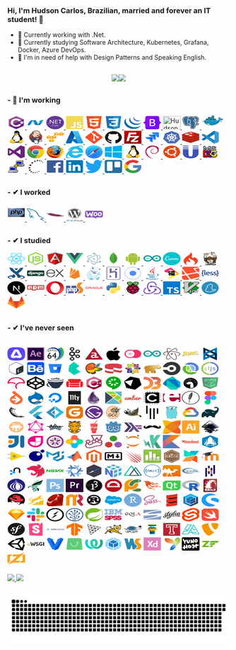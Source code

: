 ### Hi, I'm Hudson Carlos, Brazilian, married and forever an IT student! 👋

- 🧰 Currently working with .Net.
- 🌱 Currently studying Software Architecture, Kubernetes, Grafana, Docker, Azure DevOps.
- 🤔 I'm in need of help with Design Patterns and Speaking English.

##

 <div style="display: flex; flex-direction: row; justify-content: center; align-items: center;">
  <a href="https://www.linkedin.com/in/hudson-carlos-11b9a282/">
   <img height="180em" 
       src="https://github-readme-stats.anuraghazra1.vercel.app/api?username=HudsonCarlos&show_icons=true&theme=dark&include_all_commits=true&count_private=true">
  </a>
  <a href="https://www.linkedin.com/in/hudson-carlos-11b9a282/">
   <img height="180em" 
        src="https://github-readme-stats.anuraghazra1.vercel.app/api/top-langs/?username=HudsonCarlos&layout=compact&langs_count=7&theme=dark">
  </a>
</div>
  
##
### - 🔨 I'm working
 
<div style="display: inline_block;">
  <a href="https://www.linkedin.com/in/hudson-carlos-11b9a282/">
   <img title="Hudson CSHARP" height="30" width="40" src="https://raw.githubusercontent.com/devicons/devicon/master/icons/csharp/csharp-original.svg">
   <img title="Hudson DotNet" height="30" width="40" src="https://raw.githubusercontent.com/devicons/devicon/master/icons/dot-net/dot-net-original.svg">
   <img title="Hudson .Net Core" height="30" width="40" src="https://raw.githubusercontent.com/devicons/devicon/master/icons/dotnetcore/dotnetcore-original.svg">
   <img title="Hudson Js" height="30" width="40" src="https://raw.githubusercontent.com/devicons/devicon/master/icons/javascript/javascript-plain.svg">
   <img title="Hudson HTML" height="30" width="40" src="https://raw.githubusercontent.com/devicons/devicon/master/icons/html5/html5-original.svg">
   <img title="Hudson CSS" height="30" width="40" src="https://raw.githubusercontent.com/devicons/devicon/master/icons/css3/css3-original.svg">
   <img title="Hudson JQuery" height="30" width="40" src="https://raw.githubusercontent.com/devicons/devicon/master/icons/jquery/jquery-original.svg">
   <img title="Hudson BOOTSTRAP" height="30" width="40" src="https://raw.githubusercontent.com/devicons/devicon/master/icons/bootstrap/bootstrap-original.svg">
   <img title="Hudson Sql Server" height="30" width="40" src="https://cdn.jsdelivr.net/gh/devicons/devicon/icons/microsoftsqlserver/microsoftsqlserver-plain.svg"> 
   <img title="Hudson PostgreSql" height="30" width="40" src="https://raw.githubusercontent.com/devicons/devicon/master/icons/postgresql/postgresql-original.svg">
   <img title="Hudson Docker" height="40" width="50" src="https://raw.githubusercontent.com/devicons/devicon/master/icons/docker/docker-original.svg">
   <img title="Hudson Linux" height="30" width="40" src="https://raw.githubusercontent.com/devicons/devicon/master/icons/linux/linux-original.svg">
   <img title="Hudson Jenkins" height="30" width="40" src="https://raw.githubusercontent.com/devicons/devicon/master/icons/jenkins/jenkins-original.svg"> 
   <img title="Hudson AMAZONWEBSERVICES" height="30" width="40" src="https://raw.githubusercontent.com/devicons/devicon/master/icons/amazonwebservices/amazonwebservices-original.svg">
   <img title="Hudson AZURE" height="30" width="40" src="https://raw.githubusercontent.com/devicons/devicon/master/icons/azure/azure-original.svg"> 
   <img title="Hudson GIT" height="30" width="40" src="https://raw.githubusercontent.com/devicons/devicon/master/icons/git/git-original.svg">
   <img title="Hudson GITHUB" height="30" width="40" src="https://raw.githubusercontent.com/devicons/devicon/master/icons/github/github-original.svg">   
   <img title="Hudson FILEZILLA" height="30" width="40" src="https://raw.githubusercontent.com/devicons/devicon/master/icons/filezilla/filezilla-plain.svg">
   <img title="Hudson JIRA" height="30" width="40" src="https://raw.githubusercontent.com/devicons/devicon/master/icons/jira/jira-original.svg">
   <img title="Hudson KUBERNETES" height="30" width="40" src="https://raw.githubusercontent.com/devicons/devicon/master/icons/kubernetes/kubernetes-plain.svg">
   <img title="Hudson REDIS" height="30" width="40" src="https://raw.githubusercontent.com/devicons/devicon/master/icons/redis/redis-original.svg"> 
   <img title="Hudson VSCODE" height="30" width="40" src="https://raw.githubusercontent.com/devicons/devicon/master/icons/vscode/vscode-original.svg">
   <img title="Hudson VISUALSTUDIO" height="30" width="40" src="https://raw.githubusercontent.com/devicons/devicon/master/icons/visualstudio/visualstudio-plain.svg">
   <img title="Hudson CHROME" height="30" width="40" src="https://raw.githubusercontent.com/devicons/devicon/master/icons/chrome/chrome-original.svg">
   <img title="Hudson FIREFOX" height="30" width="40" src="https://raw.githubusercontent.com/devicons/devicon/master/icons/firefox/firefox-original.svg">
   <img title="Hudson IE10" height="30" width="40" src="https://raw.githubusercontent.com/devicons/devicon/master/icons/ie10/ie10-original.svg">
   <img title="Hudson SAFARI" height="30" width="40" src="https://raw.githubusercontent.com/devicons/devicon/master/icons/safari/safari-original.svg">
   <img title="Hudson WINDOWS8" height="30" width="40" src="https://raw.githubusercontent.com/devicons/devicon/master/icons/windows8/windows8-original.svg">
   <img title="Hudson LINUX" height="30" width="40" src="https://raw.githubusercontent.com/devicons/devicon/master/icons/linux/linux-original.svg">
   <img title="Hudson DEBIAN" height="30" width="40" src="https://raw.githubusercontent.com/devicons/devicon/master/icons/debian/debian-original.svg">
   <img title="Hudson UBUNTU" height="30" width="40" src="https://raw.githubusercontent.com/devicons/devicon/master/icons/ubuntu/ubuntu-plain.svg">
   <img title="Hudson UNIX" height="30" width="40" src="https://raw.githubusercontent.com/devicons/devicon/master/icons/unix/unix-original.svg">
   <img title="Hudson MSDOS" height="30" width="40" src="https://raw.githubusercontent.com/devicons/devicon/master/icons/msdos/msdos-original.svg">
   <img title="Hudson PUTTY" height="30" width="40" src="https://raw.githubusercontent.com/devicons/devicon/master/icons/putty/putty-original.svg">
   <img title="Hudson SSH" height="30" width="40" src="https://raw.githubusercontent.com/devicons/devicon/master/icons/ssh/ssh-original.svg"> 
   <img title="Hudson FACEBOOK" height="30" width="40" src="https://raw.githubusercontent.com/devicons/devicon/master/icons/facebook/facebook-original.svg">
   <img title="Hudson LINKEDIN" height="30" width="40" src="https://raw.githubusercontent.com/devicons/devicon/master/icons/linkedin/linkedin-original.svg">
   <img title="Hudson TWITTER" height="30" width="40" src="https://raw.githubusercontent.com/devicons/devicon/master/icons/twitter/twitter-original.svg">  
   <img title="Hudson TRELLO" height="30" width="40" src="https://raw.githubusercontent.com/devicons/devicon/master/icons/trello/trello-plain.svg">
   <img title="Hudson GOOGLE" height="30" width="40" src="https://raw.githubusercontent.com/devicons/devicon/master/icons/google/google-original.svg">
  </a>
</div>

##
### - ✔ I worked

<div>
 <a href="https://www.linkedin.com/in/hudson-carlos-11b9a282/">
  <img title="Hudson PHP" height="40" width="40" src="https://raw.githubusercontent.com/devicons/devicon/master/icons/php/php-original.svg">  
  <img title="Hudson MySql" height="30" width="40" src="https://raw.githubusercontent.com/devicons/devicon/master/icons/mysql/mysql-original.svg">  
  <img title="Hudson APACHE" height="30" width="40" src="https://raw.githubusercontent.com/devicons/devicon/master/icons/apache/apache-original.svg">
  <img title="Hudson WordPress" height="30" width="40" src="https://raw.githubusercontent.com/devicons/devicon/master/icons/wordpress/wordpress-original.svg">
  <img title="Hudson WOOCOMMERCE" height="30" width="40" src="https://raw.githubusercontent.com/devicons/devicon/master/icons/woocommerce/woocommerce-original.svg">
 </a>
</div>

##
### - ✔ I studied

<div>
 <a href="https://www.linkedin.com/in/hudson-carlos-11b9a282/">  
  <img title="Hudson React" height="30" width="40" src="https://raw.githubusercontent.com/devicons/devicon/master/icons/react/react-original.svg">
  <img title="Hudson NodeJS" height="30" width="40" src="https://raw.githubusercontent.com/devicons/devicon/master/icons/nodejs/nodejs-original.svg">
  <img title="Hudson AngulaJS" height="30" width="40" src="https://raw.githubusercontent.com/devicons/devicon/master/icons/angularjs/angularjs-original.svg">
  <img title="Hudson VueJS" height="30" width="40" src="https://raw.githubusercontent.com/devicons/devicon/master/icons/vuejs/vuejs-original.svg">
  <img title="Hudson Electron" height="30" width="40" src="https://raw.githubusercontent.com/devicons/devicon/master/icons/electron/electron-original.svg">  
  <img title="Hudson MongoDB" height="30" width="40" src="https://raw.githubusercontent.com/devicons/devicon/master/icons/mongodb/mongodb-original.svg">  
  <img title="Hudson ANDROID" height="30" width="40" src="https://raw.githubusercontent.com/devicons/devicon/master/icons/android/android-original.svg">
  <img title="Hudson ARDUINO" height="30" width="40" src="https://raw.githubusercontent.com/devicons/devicon/master/icons/arduino/arduino-original.svg">
  <img title="Hudson CANVA" height="30" width="40" src="https://raw.githubusercontent.com/devicons/devicon/master/icons/canva/canva-original.svg">    
  <img title="Hudson CODEIGNITER" height="30" width="40" src="https://raw.githubusercontent.com/devicons/devicon/master/icons/codeigniter/codeigniter-plain.svg">
  <img title="Hudson COMPOSER" height="30" width="40" src="https://raw.githubusercontent.com/devicons/devicon/master/icons/composer/composer-original.svg">
  <img title="Hudson CONFLUENCE" height="30" width="40" src="https://raw.githubusercontent.com/devicons/devicon/master/icons/confluence/confluence-original.svg">
  <img title="Hudson DJANGO" height="30" width="40" src="https://raw.githubusercontent.com/devicons/devicon/master/icons/django/django-original.svg">
  <img title="Hudson EXPRESS" height="30" width="40" src="https://raw.githubusercontent.com/devicons/devicon/master/icons/express/express-original.svg">
  <img title="Hudson FIREBASE" height="30" width="40" src="https://raw.githubusercontent.com/devicons/devicon/master/icons/firebase/firebase-plain.svg">
  <img title="Hudson FOUNDATION" height="30" width="40" src="https://raw.githubusercontent.com/devicons/devicon/master/icons/foundation/foundation-original.svg">  
  <img title="Hudson HEROKU" height="30" width="40" src="https://raw.githubusercontent.com/devicons/devicon/master/icons/heroku/heroku-original.svg">
  <img title="Hudson IONIC" height="30" width="40" src="https://raw.githubusercontent.com/devicons/devicon/master/icons/ionic/ionic-original.svg">
  <img title="Hudson JAVA" height="30" width="40" src="https://raw.githubusercontent.com/devicons/devicon/master/icons/java/java-original.svg">
  <img title="Hudson JETBRAINS" height="30" width="40" src="https://raw.githubusercontent.com/devicons/devicon/master/icons/jetbrains/jetbrains-original.svg">
  <img title="Hudson LARAVEL" height="30" width="40" src="https://raw.githubusercontent.com/devicons/devicon/master/icons/laravel/laravel-plain.svg"> 
  <img title="Hudson LESS" height="30" width="40" src="https://raw.githubusercontent.com/devicons/devicon/master/icons/less/less-plain-wordmark.svg">
  <img title="Hudson NEXTJS" height="30" width="40" src="https://raw.githubusercontent.com/devicons/devicon/master/icons/nextjs/nextjs-original.svg">
  <img title="Hudson NPM" height="30" width="40" src="https://raw.githubusercontent.com/devicons/devicon/master/icons/npm/npm-original-wordmark.svg">
  <img title="Hudson OPERA" height="30" width="40" src="https://raw.githubusercontent.com/devicons/devicon/master/icons/opera/opera-original.svg">
  <img title="Hudson PHPSTORM" height="30" width="40" src="https://raw.githubusercontent.com/devicons/devicon/master/icons/phpstorm/phpstorm-original.svg">
  <img title="Hudson ORACLE" height="30" width="40" src="https://raw.githubusercontent.com/devicons/devicon/master/icons/oracle/oracle-original.svg">
  <img title="Hudson PYTHON" height="30" width="40" src="https://raw.githubusercontent.com/devicons/devicon/master/icons/python/python-original.svg">
  <img title="Hudson RASPBERRYPI" height="30" width="40" src="https://raw.githubusercontent.com/devicons/devicon/master/icons/raspberrypi/raspberrypi-original.svg"> 
  <img title="Hudson REDUX" height="30" width="40" src="https://raw.githubusercontent.com/devicons/devicon/master/icons/redux/redux-original.svg">  
  <img title="Hudson TYPESCRIPT" height="30" width="40" src="https://raw.githubusercontent.com/devicons/devicon/master/icons/typescript/typescript-original.svg">
  <img title="Hudson VIM" height="30" width="40" src="https://raw.githubusercontent.com/devicons/devicon/master/icons/vim/vim-original.svg">  
  <img title="Hudson YARN" height="30" width="40" src="https://raw.githubusercontent.com/devicons/devicon/master/icons/yarn/yarn-original.svg">
  <img title="Hudson GITLAB" height="30" width="40" src="https://raw.githubusercontent.com/devicons/devicon/master/icons/gitlab/gitlab-original.svg"> 
 </a>
</div>

##
### - ✔ I've never seen

<div>
 <a href="https://www.linkedin.com/in/hudson-carlos-11b9a282/">
  
 </a>
 <br>
 <img title="Hudson ADONISJS" height="30" width="40" src="https://raw.githubusercontent.com/devicons/devicon/master/icons/adonisjs/adonisjs-original.svg">
 <img title="Hudson AFTEREFFECTS" height="30" width="40" src="https://raw.githubusercontent.com/devicons/devicon/master/icons/aftereffects/aftereffects-original.svg">
 <img title="Hudson AARCH64" height="30" width="40" src="https://raw.githubusercontent.com/devicons/devicon/master/icons/aarch64/aarch64-original.svg">
 <img title="Hudson APACHEKAFKA" height="30" width="40" src="https://raw.githubusercontent.com/devicons/devicon/master/icons/apachekafka/apachekafka-original.svg">
 <img title="Hudson APPCELERATOR" height="30" width="40" src="https://raw.githubusercontent.com/devicons/devicon/master/icons/appcelerator/appcelerator-original.svg">
 <img title="Hudson APPLE" height="30" width="40" src="https://raw.githubusercontent.com/devicons/devicon/master/icons/apple/apple-original.svg">
 <img title="Hudson APPWRITE" height="30" width="40" src="https://raw.githubusercontent.com/devicons/devicon/master/icons/appwrite/appwrite-original.svg">
 <img title="Hudson ARDUINO" height="30" width="40" src="https://raw.githubusercontent.com/devicons/devicon/master/icons/arduino/arduino-original.svg">
 <img title="Hudson ATOM" height="30" width="40" src="https://raw.githubusercontent.com/devicons/devicon/master/icons/atom/atom-original.svg">
 <img title="Hudson BABEL" height="30" width="40" src="https://raw.githubusercontent.com/devicons/devicon/master/icons/babel/babel-original.svg">
 <img title="Hudson BACKBONEJS" height="30" width="40" src="https://raw.githubusercontent.com/devicons/devicon/master/icons/backbonejs/backbonejs-original.svg">
 <img title="Hudson BASH" height="30" width="40" src="https://raw.githubusercontent.com/devicons/devicon/master/icons/bash/bash-original.svg">
 <img title="Hudson BEHANCE" height="30" width="40" src="https://raw.githubusercontent.com/devicons/devicon/master/icons/behance/behance-original.svg">
 <img title="Hudson BITBUCKET" height="30" width="40" src="https://raw.githubusercontent.com/devicons/devicon/master/icons/bitbucket/bitbucket-original.svg">
 <img title="Hudson BULMA" height="30" width="40" src="https://raw.githubusercontent.com/devicons/devicon/master/icons/bulma/bulma-plain.svg">
 <img title="Hudson BOWER" height="30" width="40" src="https://raw.githubusercontent.com/devicons/devicon/master/icons/bower/bower-original.svg">
 <img title="Hudson CAKEPHP" height="30" width="40" src="https://raw.githubusercontent.com/devicons/devicon/master/icons/cakephp/cakephp-original.svg">
 <img title="Hudson CENTOS" height="30" width="40" src="https://raw.githubusercontent.com/devicons/devicon/master/icons/centos/centos-original.svg">
 <img title="Hudson CEYLON" height="30" width="40" src="https://raw.githubusercontent.com/devicons/devicon/master/icons/ceylon/ceylon-original.svg">
 <img title="Hudson CIRCLECI" height="30" width="40" src="https://raw.githubusercontent.com/devicons/devicon/master/icons/circleci/circleci-plain.svg">
 <img title="Hudson CLOJURE" height="30" width="40" src="https://raw.githubusercontent.com/devicons/devicon/master/icons/clojure/clojure-original.svg">
 <img title="Hudson CLOJURESCRIPT" height="30" width="40" src="https://raw.githubusercontent.com/devicons/devicon/master/icons/clojurescript/clojurescript-original.svg">
 <img title="Hudson CODECOV" height="30" width="40" src="https://raw.githubusercontent.com/devicons/devicon/master/icons/codecov/codecov-plain.svg">
 <img title="Hudson CODEPEN" height="30" width="40" src="https://raw.githubusercontent.com/devicons/devicon/master/icons/codepen/codepen-plain.svg">
 <img title="Hudson COFFEESCRIPT" height="30" width="40" src="https://raw.githubusercontent.com/devicons/devicon/master/icons/coffeescript/coffeescript-original.svg">
 <img title="Hudson COUCHDB" height="30" width="40" src="https://raw.githubusercontent.com/devicons/devicon/master/icons/couchdb/couchdb-original.svg">
 <img title="Hudson CPLUSPLUS" height="30" width="40" src="https://raw.githubusercontent.com/devicons/devicon/master/icons/cplusplus/cplusplus-original.svg">
 <img title="Hudson CUCUMBER" height="30" width="40" src="https://raw.githubusercontent.com/devicons/devicon/master/icons/cucumber/cucumber-plain.svg">
 <img title="Hudson CRYSTAL" height="30" width="40" src="https://raw.githubusercontent.com/devicons/devicon/master/icons/crystal/crystal-original.svg">
 <img title="Hudson D3JS" height="30" width="40" src="https://raw.githubusercontent.com/devicons/devicon/master/icons/d3js/d3js-original.svg">
 <img title="Hudson DART" height="30" width="40" src="https://raw.githubusercontent.com/devicons/devicon/master/icons/dart/dart-original.svg">
 <img title="Hudson DENOJS" height="30" width="40" src="https://raw.githubusercontent.com/devicons/devicon/master/icons/denojs/denojs-original.svg">
 <img title="Hudson DEVICON" height="30" width="40" src="https://raw.githubusercontent.com/devicons/devicon/master/icons/devicon/devicon-original.svg">
 <img title="Hudson DOCTRINE" height="30" width="40" src="https://raw.githubusercontent.com/devicons/devicon/master/icons/doctrine/doctrine-original.svg">
 <img title="Hudson DRUPAL" height="30" width="40" src="https://raw.githubusercontent.com/devicons/devicon/master/icons/drupal/drupal-original.svg">
 <img title="Hudson DIGITALOCEAN" height="30" width="40" src="https://raw.githubusercontent.com/devicons/devicon/master/icons/digitalocean/digitalocean-original.svg">
 <img title="Hudson ELEVENTY" height="30" width="40" src="https://raw.githubusercontent.com/devicons/devicon/master/icons/eleventy/eleventy-original.svg">
 <img title="Hudson ELIXIR" height="30" width="40" src="https://raw.githubusercontent.com/devicons/devicon/master/icons/elixir/elixir-original.svg">
 <img title="Hudson ELM" height="30" width="40" src="https://raw.githubusercontent.com/devicons/devicon/master/icons/elm/elm-original.svg">
 <img title="Hudson EMBER" height="30" width="40" src="https://raw.githubusercontent.com/devicons/devicon/master/icons/ember/ember-original-wordmark.svg">
 <img title="Hudson EMBEDDEDC" height="30" width="40" src="https://raw.githubusercontent.com/devicons/devicon/master/icons/embeddedc/embeddedc-original.svg">
 <img title="Hudson ERLANG" height="30" width="40" src="https://raw.githubusercontent.com/devicons/devicon/master/icons/erlang/erlang-original.svg"> 
 <img title="Hudson FEATHERSJS" height="30" width="40" src="https://raw.githubusercontent.com/devicons/devicon/master/icons/feathersjs/feathersjs-original.svg">
 <img title="Hudson FIGMA" height="30" width="40" src="https://raw.githubusercontent.com/devicons/devicon/master/icons/figma/figma-original.svg">
 <img title="Hudson FLASK" height="30" width="40" src="https://raw.githubusercontent.com/devicons/devicon/master/icons/flask/flask-original.svg">
 <img title="Hudson FLUTTER" height="30" width="40" src="https://raw.githubusercontent.com/devicons/devicon/master/icons/flutter/flutter-original.svg">
 <img title="Hudson FSHARP" height="30" width="40" src="https://raw.githubusercontent.com/devicons/devicon/master/icons/fsharp/fsharp-original.svg">
 <img title="Hudson GATLING" height="30" width="40" src="https://raw.githubusercontent.com/devicons/devicon/master/icons/gatling/gatling-plain.svg">
 <img title="Hudson GATSBY" height="30" width="40" src="https://raw.githubusercontent.com/devicons/devicon/master/icons/gatsby/gatsby-plain.svg">
 <img title="Hudson GCC" height="30" width="40" src="https://raw.githubusercontent.com/devicons/devicon/master/icons/gcc/gcc-original.svg">
 <img title="Hudson GIMP" height="30" width="40" src="https://raw.githubusercontent.com/devicons/devicon/master/icons/gimp/gimp-original.svg">
 <img title="Hudson GITTER" height="30" width="40" src="https://raw.githubusercontent.com/devicons/devicon/master/icons/gitter/gitter-plain.svg">
 <img title="Hudson GO" height="30" width="40" src="https://raw.githubusercontent.com/devicons/devicon/master/icons/go/go-original.svg"> 
 <img title="Hudson GOOGLECLOUD" height="30" width="40" src="https://raw.githubusercontent.com/devicons/devicon/master/icons/googlecloud/googlecloud-original.svg">
 <img title="Hudson GRADLE" height="30" width="40" src="https://raw.githubusercontent.com/devicons/devicon/master/icons/gradle/gradle-plain.svg">
 <img title="Hudson GRAILS" height="30" width="40" src="https://raw.githubusercontent.com/devicons/devicon/master/icons/grails/grails-original.svg">
 <img title="Hudson GRAPHQL" height="30" width="40" src="https://raw.githubusercontent.com/devicons/devicon/master/icons/graphql/graphql-plain.svg">
 <img title="Hudson GROOVY" height="30" width="40" src="https://raw.githubusercontent.com/devicons/devicon/master/icons/groovy/groovy-original.svg">
 <img title="Hudson GRUNT" height="30" width="40" src="https://raw.githubusercontent.com/devicons/devicon/master/icons/grunt/grunt-original.svg">
 <img title="Hudson GULP" height="30" width="40" src="https://raw.githubusercontent.com/devicons/devicon/master/icons/gulp/gulp-plain.svg">
 <img title="Hudson GODOT" height="30" width="40" src="https://raw.githubusercontent.com/devicons/devicon/master/icons/godot/godot-original.svg">
 <img title="Hudson HASKELL" height="30" width="40" src="https://raw.githubusercontent.com/devicons/devicon/master/icons/haskell/haskell-original.svg">
 <img title="Hudson HANDLEBARS" height="30" width="40" src="https://raw.githubusercontent.com/devicons/devicon/master/icons/handlebars/handlebars-original.svg">
 <img title="Hudson HAXE" height="30" width="40" src="https://raw.githubusercontent.com/devicons/devicon/master/icons/haxe/haxe-original.svg">
 <img title="Hudson ILLUSTRATOR" height="30" width="40" src="https://raw.githubusercontent.com/devicons/devicon/master/icons/illustrator/illustrator-plain.svg">
 <img title="Hudson INKSCAPE" height="30" width="40" src="https://raw.githubusercontent.com/devicons/devicon/master/icons/inkscape/inkscape-original.svg">
 <img title="Hudson INTELLIJ" height="30" width="40" src="https://raw.githubusercontent.com/devicons/devicon/master/icons/intellij/intellij-original.svg">
 <img title="Hudson JAMSTACK" height="30" width="40" src="https://raw.githubusercontent.com/devicons/devicon/master/icons/jamstack/jamstack-original.svg">
 <img title="Hudson JASMINE" height="30" width="40" src="https://raw.githubusercontent.com/devicons/devicon/master/icons/jasmine/jasmine-plain.svg">
 <img title="Hudson JEET" height="30" width="40" src="https://raw.githubusercontent.com/devicons/devicon/master/icons/jeet/jeet-original.svg">
 <img title="Hudson JEST" height="30" width="40" src="https://raw.githubusercontent.com/devicons/devicon/master/icons/jest/jest-plain.svg">
 <img title="Hudson JULIA" height="30" width="40" src="https://raw.githubusercontent.com/devicons/devicon/master/icons/julia/julia-original.svg">
 <img title="Hudson JUPYTER" height="30" width="40" src="https://raw.githubusercontent.com/devicons/devicon/master/icons/jupyter/jupyter-original.svg">
 <img title="Hudson KARMA" height="30" width="40" src="https://raw.githubusercontent.com/devicons/devicon/master/icons/karma/karma-original.svg">
 <img title="Hudson KOTLIN" height="30" width="40" src="https://raw.githubusercontent.com/devicons/devicon/master/icons/kotlin/kotlin-original.svg">
 <img title="Hudson KNOCKOUT" height="30" width="40" src="https://raw.githubusercontent.com/devicons/devicon/master/icons/knockout/knockout-plain-wordmark.svg">
 <img title="Hudson KRAKENJS" height="30" width="40" src="https://raw.githubusercontent.com/devicons/devicon/master/icons/krakenjs/krakenjs-original.svg">
 <img title="Hudson LABVIEW" height="30" width="40" src="https://raw.githubusercontent.com/devicons/devicon/master/icons/labview/labview-original.svg">
 <img title="Hudson LUA" height="30" width="40" src="https://raw.githubusercontent.com/devicons/devicon/master/icons/lua/lua-original.svg">
 <img title="Hudson MATERIALUI" height="30" width="40" src="https://raw.githubusercontent.com/devicons/devicon/master/icons/materialui/materialui-original.svg">
 <img title="Hudson MATLAB" height="30" width="40" src="https://raw.githubusercontent.com/devicons/devicon/master/icons/matlab/matlab-original.svg">
 <img title="Hudson MAGENTO" height="30" width="40" src="https://raw.githubusercontent.com/devicons/devicon/master/icons/magento/magento-original.svg">
 <img title="Hudson MARKDOWN" height="30" width="40" src="https://raw.githubusercontent.com/devicons/devicon/master/icons/markdown/markdown-original.svg">
 <img title="Hudson METEOR" height="30" width="40" src="https://raw.githubusercontent.com/devicons/devicon/master/icons/meteor/meteor-original.svg">
 <img title="Hudson MINITAB" height="30" width="40" src="https://raw.githubusercontent.com/devicons/devicon/master/icons/minitab/minitab-original.svg">
 <img title="Hudson MOCHA" height="30" width="40" src="https://raw.githubusercontent.com/devicons/devicon/master/icons/mocha/mocha-plain.svg">
 <img title="Hudson MODX" height="30" width="40" src="https://raw.githubusercontent.com/devicons/devicon/master/icons/modx/modx-original.svg">
 <img title="Hudson MOODLE" height="30" width="40" src="https://raw.githubusercontent.com/devicons/devicon/master/icons/moodle/moodle-original.svg">
 <img title="Hudson NEO4J" height="30" width="40" src="https://raw.githubusercontent.com/devicons/devicon/master/icons/neo4j/neo4j-original.svg">
 <img title="Hudson NESTJS" height="30" width="40" src="https://raw.githubusercontent.com/devicons/devicon/master/icons/nestjs/nestjs-plain.svg">
 <img title="Hudson NGINX" height="30" width="40" src="https://raw.githubusercontent.com/devicons/devicon/master/icons/nginx/nginx-original.svg">
 <img title="Hudson NIXOS" height="30" width="40" src="https://raw.githubusercontent.com/devicons/devicon/master/icons/nixos/nixos-original.svg">
 <img title="Hudson NODEWEBKIT" height="30" width="40" src="https://raw.githubusercontent.com/devicons/devicon/master/icons/nodewebkit/nodewebkit-original.svg">
 <img title="Hudson NUMPY" height="30" width="40" src="https://raw.githubusercontent.com/devicons/devicon/master/icons/numpy/numpy-original.svg">
 <img title="Hudson NUXTJS" height="30" width="40" src="https://raw.githubusercontent.com/devicons/devicon/master/icons/nuxtjs/nuxtjs-original.svg">
 <img title="Hudson OBJECTIVEC" height="30" width="40" src="https://raw.githubusercontent.com/devicons/devicon/master/icons/objectivec/objectivec-plain.svg">
 <img title="Hudson OCAML" height="30" width="40" src="https://raw.githubusercontent.com/devicons/devicon/master/icons/ocaml/ocaml-original.svg">
 <img title="Hudson OPENGL" height="30" width="40" src="https://raw.githubusercontent.com/devicons/devicon/master/icons/opengl/opengl-original.svg">
 <img title="Hudson PANDAS" height="30" width="40" src="https://raw.githubusercontent.com/devicons/devicon/master/icons/pandas/pandas-original.svg">
 <img title="Hudson PERL" height="30" width="40" src="https://raw.githubusercontent.com/devicons/devicon/master/icons/perl/perl-original.svg">
 <img title="Hudson PHALCON" height="30" width="40" src="https://raw.githubusercontent.com/devicons/devicon/master/icons/phalcon/phalcon-original.svg">
 <img title="Hudson PHOTOSHOP" height="30" width="40" src="https://raw.githubusercontent.com/devicons/devicon/master/icons/photoshop/photoshop-plain.svg">
 <img title="Hudson PREMIEREPRO" height="30" width="40" src="https://raw.githubusercontent.com/devicons/devicon/master/icons/premierepro/premierepro-plain.svg">
 <img title="Hudson PROCESSING" height="30" width="40" src="https://raw.githubusercontent.com/devicons/devicon/master/icons/processing/processing-original.svg">
 <img title="Hudson PROTRACTOR" height="30" width="40" src="https://raw.githubusercontent.com/devicons/devicon/master/icons/protractor/protractor-plain.svg">
 <img title="Hudson PYCHARM" height="30" width="40" src="https://raw.githubusercontent.com/devicons/devicon/master/icons/pycharm/pycharm-original.svg">
 <img title="Hudson PHOENIX" height="30" width="40" src="https://raw.githubusercontent.com/devicons/devicon/master/icons/phoenix/phoenix-original.svg">
 <img title="Hudson QT" height="30" width="40" src="https://raw.githubusercontent.com/devicons/devicon/master/icons/qt/qt-original.svg">
 <img title="Hudson R" height="30" width="40" src="https://raw.githubusercontent.com/devicons/devicon/master/icons/r/r-original.svg">
 <img title="Hudson RAILS" height="30" width="40" src="https://raw.githubusercontent.com/devicons/devicon/master/icons/rails/rails-original-wordmark.svg">
 <img title="Hudson REDHAT" height="30" width="40" src="https://raw.githubusercontent.com/devicons/devicon/master/icons/redhat/redhat-original.svg">
 <img title="Hudson ROCKSDB" height="30" width="40" src="https://raw.githubusercontent.com/devicons/devicon/master/icons/rocksdb/rocksdb-plain.svg">
 <img title="Hudson RUBY" height="30" width="40" src="https://raw.githubusercontent.com/devicons/devicon/master/icons/ruby/ruby-original.svg">
 <img title="Hudson RUBYMINE" height="30" width="40" src="https://raw.githubusercontent.com/devicons/devicon/master/icons/rubymine/rubymine-original.svg">
 <img title="Hudson RUST" height="30" width="40" src="https://raw.githubusercontent.com/devicons/devicon/master/icons/rust/rust-plain.svg">
 <img title="Hudson SALESFORCE" height="30" width="40" src="https://raw.githubusercontent.com/devicons/devicon/master/icons/salesforce/salesforce-original.svg">
 <img title="Hudson RSTUDIO" height="30" width="40" src="https://raw.githubusercontent.com/devicons/devicon/master/icons/rstudio/rstudio-original.svg">
 <img title="Hudson SASS" height="30" width="40" src="https://raw.githubusercontent.com/devicons/devicon/master/icons/sass/sass-original.svg">
 <img title="Hudson SCALA" height="30" width="40" src="https://raw.githubusercontent.com/devicons/devicon/master/icons/scala/scala-original.svg">
 <img title="Hudson SEQUELIZE" height="30" width="40" src="https://raw.githubusercontent.com/devicons/devicon/master/icons/sequelize/sequelize-original.svg">
 <img title="Hudson SHOPWARE" height="30" width="40" src="https://raw.githubusercontent.com/devicons/devicon/master/icons/shopware/shopware-original.svg">
 <img title="Hudson SKETCH" height="30" width="40" src="https://raw.githubusercontent.com/devicons/devicon/master/icons/sketch/sketch-original.svg">
 <img title="Hudson SLACK" height="30" width="40" src="https://raw.githubusercontent.com/devicons/devicon/master/icons/slack/slack-original.svg">
 <img title="Hudson SOCKETIO" height="30" width="40" src="https://raw.githubusercontent.com/devicons/devicon/master/icons/socketio/socketio-original.svg">
 <img title="Hudson SOURCETREE" height="30" width="40" src="https://raw.githubusercontent.com/devicons/devicon/master/icons/sourcetree/sourcetree-original.svg">
 <img title="Hudson SPRING" height="30" width="40" src="https://raw.githubusercontent.com/devicons/devicon/master/icons/spring/spring-original.svg">
 <img title="Hudson SPSS" height="30" width="40" src="https://raw.githubusercontent.com/devicons/devicon/master/icons/spss/spss-original.svg">
 <img title="Hudson SQLALCHEMY" height="30" width="40" src="https://raw.githubusercontent.com/devicons/devicon/master/icons/sqlalchemy/sqlalchemy-original.svg">
 <img title="Hudson SUBVERSION" height="30" width="40" src="https://raw.githubusercontent.com/devicons/devicon/master/icons/subversion/subversion-original.svg">
 <img title="Hudson STYLUS" height="30" width="40" src="https://raw.githubusercontent.com/devicons/devicon/master/icons/stylus/stylus-original.svg">
 <img title="Hudson SVELTE" height="30" width="40" src="https://raw.githubusercontent.com/devicons/devicon/master/icons/svelte/svelte-original.svg">
 <img title="Hudson SWIFT" height="30" width="40" src="https://raw.githubusercontent.com/devicons/devicon/master/icons/swift/swift-original.svg">
 <img title="Hudson SYMFONY" height="30" width="40" src="https://raw.githubusercontent.com/devicons/devicon/master/icons/symfony/symfony-original.svg">
 <img title="Hudson STORYBOOK" height="30" width="40" src="https://raw.githubusercontent.com/devicons/devicon/master/icons/storybook/storybook-original.svg">
 <img title="Hudson TAILWINDCSS" height="30" width="40" src="https://raw.githubusercontent.com/devicons/devicon/master/icons/tailwindcss/tailwindcss-original-wordmark.svg">
 <img title="Hudson TENSORFLOW" height="30" width="40" src="https://raw.githubusercontent.com/devicons/devicon/master/icons/tensorflow/tensorflow-original.svg">
 <img title="Hudson THREEJS" height="30" width="40" src="https://raw.githubusercontent.com/devicons/devicon/master/icons/threejs/threejs-original.svg">
 <img title="Hudson TOMCAT" height="30" width="40" src="https://raw.githubusercontent.com/devicons/devicon/master/icons/tomcat/tomcat-original.svg">
 <img title="Hudson TORTOISEGIT" height="30" width="40" src="https://raw.githubusercontent.com/devicons/devicon/master/icons/tortoisegit/tortoisegit-original.svg">
 <img title="Hudson TOWERGIT" height="30" width="40" src="https://raw.githubusercontent.com/devicons/devicon/master/icons/towergit/towergit-original.svg">
 <img title="Hudson TRAVIS" height="30" width="40" src="https://raw.githubusercontent.com/devicons/devicon/master/icons/travis/travis-plain.svg">
 <img title="Hudson THEALGORITHMS" height="30" width="40" src="https://raw.githubusercontent.com/devicons/devicon/master/icons/thealgorithms/thealgorithms-original.svg">
 <img title="Hudson TYPO3" height="30" width="40" src="https://raw.githubusercontent.com/devicons/devicon/master/icons/typo3/typo3-original.svg">
 <img title="Hudson UNITY" height="30" width="40" src="https://raw.githubusercontent.com/devicons/devicon/master/icons/unity/unity-original.svg">
 <img title="Hudson UWSGI" height="30" width="40" src="https://raw.githubusercontent.com/devicons/devicon/master/icons/uwsgi/uwsgi-original.svg">
 <img title="Hudson VAGRANT" height="30" width="40" src="https://raw.githubusercontent.com/devicons/devicon/master/icons/vagrant/vagrant-original.svg">
 <img title="Hudson VUESTOREFRONT" height="30" width="40" src="https://raw.githubusercontent.com/devicons/devicon/master/icons/vuestorefront/vuestorefront-original.svg">
 <img title="Hudson WEBLATE" height="30" width="40" src="https://raw.githubusercontent.com/devicons/devicon/master/icons/weblate/weblate-original.svg">
 <img title="Hudson WEBPACK" height="30" width="40" src="https://raw.githubusercontent.com/devicons/devicon/master/icons/webpack/webpack-original.svg">
 <img title="Hudson WEBSTORM" height="30" width="40" src="https://raw.githubusercontent.com/devicons/devicon/master/icons/webstorm/webstorm-original.svg">
 <img title="Hudson XD" height="30" width="40" src="https://raw.githubusercontent.com/devicons/devicon/master/icons/xd/xd-plain.svg">
 <img title="Hudson YII" height="30" width="40" src="https://raw.githubusercontent.com/devicons/devicon/master/icons/yii/yii-original.svg">
 <img title="Hudson YUNOHOST" height="30" width="40" src="https://raw.githubusercontent.com/devicons/devicon/master/icons/yunohost/yunohost-original.svg">
 <img title="Hudson ZEND" height="30" width="40" src="https://raw.githubusercontent.com/devicons/devicon/master/icons/zend/zend-plain.svg">
 <img title="Hudson ZIG" height="30" width="40" src="https://raw.githubusercontent.com/devicons/devicon/master/icons/zig/zig-original.svg">
</div>

 <br>
<div>  
  <a href = "mailto:hudsonscarlos@outlook.com">
   <img src="https://img.shields.io/badge/Microsoft_Outlook-0078D4?style=for-the-badge&logo=microsoft-outlook&logoColor=white" target="_blank">
  </a>
  <a href="https://www.linkedin.com/in/hudson-carlos-11b9a282" target="_blank">
   <img src="https://img.shields.io/badge/-LinkedIn-%230077B5?style=for-the-badge&logo=linkedin&logoColor=white" target="_blank">
  </a> 
 
##
 
[![Snake animation](https://github.com/HudsonCarlos/HudsonCarlos/blob/output/github-contribution-grid-snake.svg)](url)
 
</div>

<!--
 listaParse.forEach(function(item,indice,array){    
    var nameUpper = item.name.toUpperCase()
    //if(item.versions.svg.length > 1){        
        //item.versions.svg.forEach(function(itemSvg,indice,array){
            //console.log('<img title="Hudson '+nameUpper+'" height="30" width="40" src="https://raw.githubusercontent.com/devicons/devicon/master/icons/'+item.name+'/'+item.name+'-'+itemSvg+'.svg">')              
        //})        
    //}
    //else{
    //    console.log('<img title="Hudson '+nameUpper+'" height="30" width="40" src="https://raw.githubusercontent.com/devicons/devicon/master/icons/'+item.name+'/'+item.name+'-'+item.versions.svg[0]+'.svg">')
    //}    
    console.log('<img title="Hudson '+nameUpper+'" height="30" width="40" src="https://raw.githubusercontent.com/devicons/devicon/master/icons/'+item.name+'/'+item.name+'-'+item.versions.svg[0]+'.svg">')
})
-->

